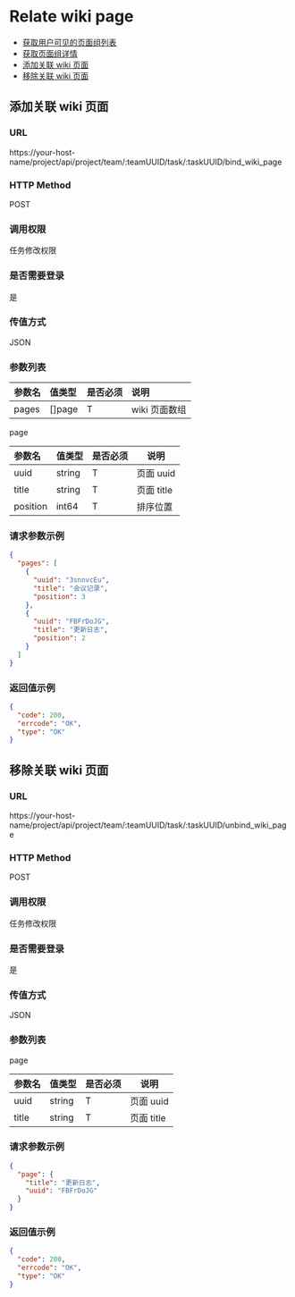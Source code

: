 # Relate wiki page

- [获取用户可见的页面组列表](../../wiki/space/space.md#7-获取用户可见的页面组列表)
- [获取页面组详情](../../wiki/space/space.md#3-获取页面组详情)
- [添加关联 wiki 页面](#添加关联wiki页面)
- [移除关联 wiki 页面](#移除关联wiki页面)

## 添加关联 wiki 页面

### URL

https://your-host-name/project/api/project/team/:teamUUID/task/:taskUUID/bind_wiki_page

### HTTP Method

POST

### 调用权限

任务修改权限

### 是否需要登录

是

### 传值方式

JSON

### 参数列表

| 参数名 | 值类型 | 是否必须 | 说明          |
| :----- | :----- | :------- | :------------ |
| pages  | []page | T        | wiki 页面数组 |

page

| 参数名   | 值类型 | 是否必须 | 说明       |
| :------- | :----- | :------- | ---------- |
| uuid     | string | T        | 页面 uuid  |
| title    | string | T        | 页面 title |
| position | int64  | T        | 排序位置   |

### 请求参数示例

```json
{
  "pages": [
    {
      "uuid": "3snnvcEu",
      "title": "会议记录",
      "position": 3
    },
    {
      "uuid": "FBFrDoJG",
      "title": "更新日志",
      "position": 2
    }
  ]
}
```

### 返回值示例

```json
{
  "code": 200,
  "errcode": "OK",
  "type": "OK"
}
```

## 移除关联 wiki 页面

### URL

https://your-host-name/project/api/project/team/:teamUUID/task/:taskUUID/unbind_wiki_page

### HTTP Method

POST

### 调用权限

任务修改权限

### 是否需要登录

是

### 传值方式

JSON

### 参数列表

page

| 参数名 | 值类型 | 是否必须 | 说明       |
| :----- | :----- | :------- | ---------- |
| uuid   | string | T        | 页面 uuid  |
| title  | string | T        | 页面 title |

### 请求参数示例

```json
{
  "page": {
    "title": "更新日志",
    "uuid": "FBFrDoJG"
  }
}
```

### 返回值示例

```json
{
  "code": 200,
  "errcode": "OK",
  "type": "OK"
}
```
